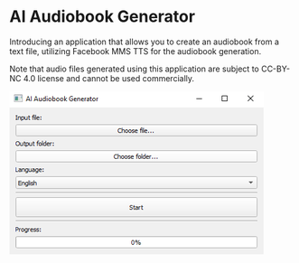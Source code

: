 # AI Audiobook Generator

Introducing an application that allows you to create an audiobook from a text file, utilizing Facebook MMS TTS for the audiobook generation.

Note that audio files generated using this application are subject to CC-BY-NC 4.0 license and cannot be used commercially.

![Screenshots](/Screenshots/01.png)
